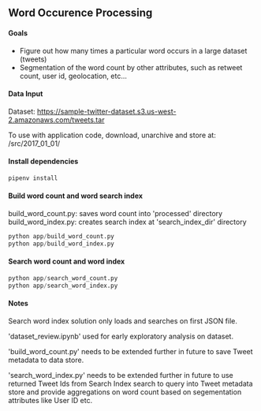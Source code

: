 ## Word Occurence Processing

#### Goals

- Figure out how many times a particular word occurs in a large dataset (tweets)
- Segmentation of the word count by other attributes, such as retweet count, user id, geolocation, etc...

#### Data Input

Dataset: https://sample-twitter-dataset.s3.us-west-2.amazonaws.com/tweets.tar

To use with application code, download, unarchive and store at: /src/2017_01_01/

#### Install dependencies

```python
pipenv install
```

#### Build word count and word search index

build_word_count.py: saves word count into 'processed' directory
build_word_index.py: creates search index at 'search_index_dir' directory

```python
python app/build_word_count.py
python app/build_word_index.py
```

#### Search word count and word index

```python
python app/search_word_count.py
python app/search_word_index.py
```

#### Notes

Search word index solution only loads and searches on first JSON file.

'dataset_review.ipynb' used for early exploratory analysis on dataset.

'build_word_count.py' needs to be extended further in future to save Tweet metadata to data store.

'search_word_index.py' needs to be extended further in future to use returned Tweet Ids from Search Index search to query into Tweet metadata store and provide aggregations on word count based on segementation attributes like User ID etc.
